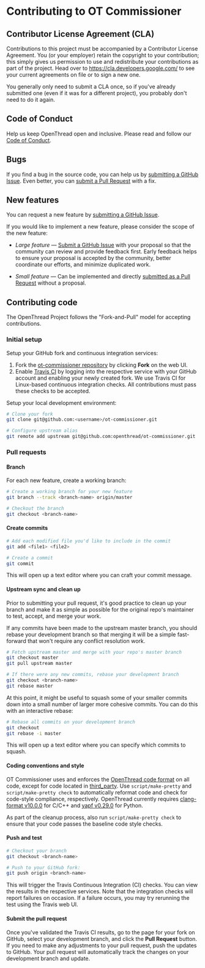 # Contributing to OT Commissioner

## Contributor License Agreement (CLA)

Contributions to this project must be accompanied by a Contributor License Agreement. You (or your employer) retain the copyright to your contribution; this simply gives us permission to use and redistribute your contributions as part of the project. Head over to <https://cla.developers.google.com/> to see your current agreements on file or to sign a new one.

You generally only need to submit a CLA once, so if you've already submitted one (even if it was for a different project), you probably don't need to do it again.

## Code of Conduct

Help us keep OpenThread open and inclusive. Please read and follow our [Code of Conduct](CODE_OF_CONDUCT.md).

## Bugs

If you find a bug in the source code, you can help us by [submitting a GitHub Issue](https://github.com/openthread/ot-commissioner/issues/new). Even better, you can [submit a Pull Request](#submitting-a-pull-request) with a fix.

## New features

You can request a new feature by [submitting a GitHub Issue](https://github.com/openthread/ot-commissioner/issues/new).

If you would like to implement a new feature, please consider the scope of the new feature:

- _Large feature_ — [Submit a GitHub Issue](https://github.com/openthread/ot-commissioner/issues/new) with your proposal so that the community can review and provide feedback first. Early feedback helps to ensure your proposal is accepted by the community, better coordinate our efforts, and minimize duplicated work.

- _Small feature_ — Can be implemented and directly [submitted as a Pull Request](#submitting-a-pull-request) without a proposal.

## Contributing code

The OpenThread Project follows the "Fork-and-Pull" model for accepting contributions.

### Initial setup

Setup your GitHub fork and continuous integration services:

1. Fork the [ot-commissioner repository](https://github.com/openthread/ot-commissioner) by clicking **Fork** on the web UI.
1. Enable [Travis CI](https://travis-ci.org/) by logging into the respective service with your GitHub account and enabling your newly created fork. We use Travis CI for Linux-based continuous integration checks. All contributions must pass these checks to be accepted.

Setup your local development environment:

```bash
# Clone your fork
git clone git@github.com:<username>/ot-commissioner.git

# Configure upstream alias
git remote add upstream git@github.com:openthread/ot-commissioner.git
```

### Pull requests

#### Branch

For each new feature, create a working branch:

```bash
# Create a working branch for your new feature
git branch --track <branch-name> origin/master

# Checkout the branch
git checkout <branch-name>
```

#### Create commits

```bash
# Add each modified file you'd like to include in the commit
git add <file1> <file2>

# Create a commit
git commit
```

This will open up a text editor where you can craft your commit message.

#### Upstream sync and clean up

Prior to submitting your pull request, it's good practice to clean up your branch and make it as simple as possible for the original repo's maintainer to test, accept, and merge your work.

If any commits have been made to the upstream master branch, you should rebase your development branch so that merging it will be a simple fast-forward that won't require any conflict resolution work.

```bash
# Fetch upstream master and merge with your repo's master branch
git checkout master
git pull upstream master

# If there were any new commits, rebase your development branch
git checkout <branch-name>
git rebase master
```

At this point, it might be useful to squash some of your smaller commits down into a small number of larger more cohesive commits. You can do this with an interactive rebase:

```bash
# Rebase all commits on your development branch
git checkout
git rebase -i master
```

This will open up a text editor where you can specify which commits to squash.

#### Coding conventions and style

OT Commissioner uses and enforces the [OpenThread code format](./.clang-format) on all code, except for code located in [third_party](third_party). Use `script/make-pretty` and `script/make-pretty check` to automatically reformat code and check for code-style compliance, respectively. OpenThread currently requires [clang-format v10.0.0](http://releases.llvm.org/download.html#10.0.0) for C/C++ and [yapf v0.29.0](https://github.com/google/yapf) for Python.

As part of the cleanup process, also run `script/make-pretty check` to ensure that your code passes the baseline code style checks.

#### Push and test

```bash
# Checkout your branch
git checkout <branch-name>

# Push to your GitHub fork:
git push origin <branch-name>
```

This will trigger the Travis Continuous Integration (CI) checks. You can view the results in the respective services. Note that the integration checks will report failures on occasion. If a failure occurs, you may try rerunning the test using the Travis web UI.

#### Submit the pull request

Once you've validated the Travis CI results, go to the page for your fork on GitHub, select your development branch, and click the **Pull Request** button. If you need to make any adjustments to your pull request, push the updates to GitHub. Your pull request will automatically track the changes on your development branch and update.
